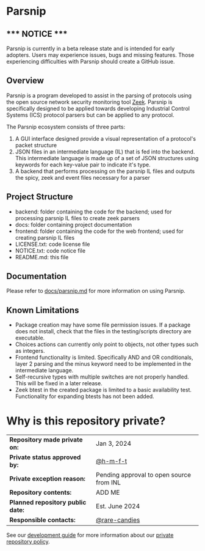 # Parsnip

## \*\*\* NOTICE \*\*\*
Parsnip is currently in a beta release state and is intended for early adopters. Users may experience issues, bugs and missing features. Those experiencing difficulties with Parsnip should create a GitHub issue.

## Overview
Parsnip is a program developed to assist in the parsing of protocols using the open source network security monitoring tool [Zeek](https://github.com/zeek/zeek.git). Parsnip is specifically designed to be applied towards developing Industrial Control Systems (ICS) protocol parsers but can be applied to any protocol.

The Parsnip ecosystem consists of three parts:
1. A GUI interface designed provide a visual representation of a protocol's packet structure
2. JSON files in an intermediate language (IL) that is fed into the backend. This intermediate language is made up of a set of JSON structures using keywords for each key-value pair to indicate it's type. 
3. A backend that performs processing on the parsnip IL files and outputs the spicy, zeek and event files necessary for a parser

## Project Structure

* backend: folder containing the code for the backend; used for processing parsnip IL files to create zeek parsers
* docs: folder containing project documentation
* frontend: folder containing the code for the web frontend; used for creating parsnip IL files
* LICENSE.txt: code license file
* NOTICE.txt: code notice file
* README.md: this file

## Documentation

Please refer to [docs/parsnip.md](docs/parsnip.md) for more information on using Parsnip.

## Known Limitations
* Package creation may have some file permission issues. If a package does not install, check that the files in the testing/scripts directory are executable.
* Choices actions can currently only point to objects, not other types such as integers.
* Frontend functionality is limited. Specifically AND and OR conditionals, layer 2 parsing and the minus keyword need to be implemented in the intermediate language.
* Self-recursive types with multiple switches are not properly handled. This will be fixed in a later release.
* Zeek btest in the created package is limited to a basic availability test. Functionality for expanding btests has not been added.

# Why is this repository private? #

|                                       |                                        |
| ------------------------------------- | -------------------------------------- |
| **Repository made private on:**       | Jan 3, 2024                           |
| **Private status approved by:**       | [@h-m-f-t](https://github.com/h-m-f-t)     |
| **Private exception reason:**         | Pending approval to open source from INL |
| **Repository contents:**              | ADD ME |
| **Planned repository public date:** | Est. June 2024                                   |
| **Responsible contacts:**             | [@rare-candies](https://github.com/rare-candies) |

See our [development guide](https://github.com/cisagov/development-guide#readme)
for more information about our [private repository
policy](https://github.com/cisagov/development-guide/blob/develop/open-source-policy/practice.md#private-repositories).
